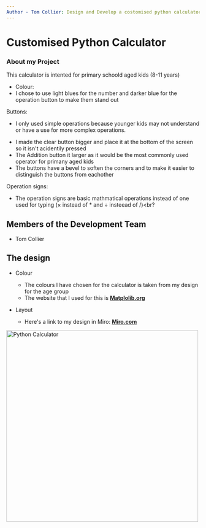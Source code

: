 ```yaml
---
Author - Tom Collier: Design and Develop a costomised python calculator
---
```


# Customised Python Calculator

### About my Project
This calculator is intented for primary schoold aged kids (8-11 years)

* Colour:
 * I chose to use light blues for the number and darker blue for the operation button to make them stand out

Buttons:
 * I only used simple operations because younger kids may not understand or have a use for more complex operations.<br>
- I made the clear button bigger and place it at the bottom of the screen so it isn't acidentily pressed<br> 
- The Addition button it larger as it would be the most commonly used operator for primany aged kids<br>
- The buttons have a bevel to soften the corners and to make it easier to distinguish the buttons from eachother<br> 

Operation signs:
- The operation signs are basic mathmatical operations instead of one used for typing (× instead of * and ÷ insteead of /)<br?

## Members of the Development Team
- Tom Collier

## The design
* Colour
  * The colours I have chosen for the calculator is taken from my design for the age group
  * The website that I used for this is [**Matplolib.org**](https://matplotlib.org/stable/gallery/color/named_colors.html)
  
* Layout
  * Here's a link to my design in Miro: [**Miro.com**](https://miro.com/app/board/uXjVPUK4jBY=/)<br>

<image src="https://github.com/TomCqr/Python-Calculator/blob/main/Images/CalcGUI.png" title="Python Calculator" width=500>
